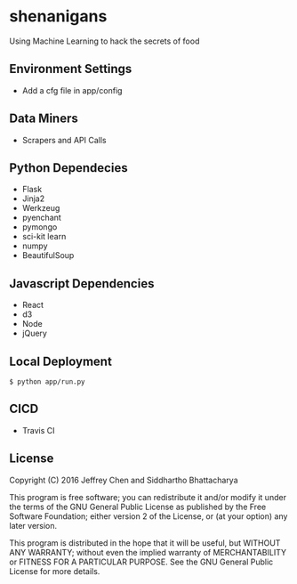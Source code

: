 # shenanigans
Using Machine Learning to hack the secrets of food 

## Environment Settings
- Add a cfg file in app/config

## Data Miners
- Scrapers and API Calls

## Python Dependecies 
- Flask 
- Jinja2
- Werkzeug
- pyenchant 
- pymongo 
- sci-kit learn 
- numpy
- BeautifulSoup

## Javascript Dependencies 
- React 
- d3
- Node
- jQuery 

## Local Deployment 
```
$ python app/run.py
```

## CICD 
- Travis CI 

## License

Copyright (C) 2016  Jeffrey Chen and Siddhartho Bhattacharya

This program is free software; you can redistribute it and/or
modify it under the terms of the GNU General Public License
as published by the Free Software Foundation; either version 2
of the License, or (at your option) any later version.

This program is distributed in the hope that it will be useful,
but WITHOUT ANY WARRANTY; without even the implied warranty of
MERCHANTABILITY or FITNESS FOR A PARTICULAR PURPOSE.  See the
GNU General Public License for more details.



